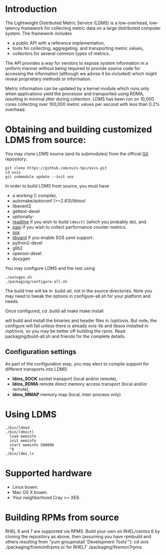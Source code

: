 # Introduction

The Lightweight Distributed Metric Service (LDMS) is a low-overhead, low-latency framework for collecting
metric data on a large distributed computer system.
The framework includes

+ a public API with a reference implementation,
+ tools for collecting, aggregating, and transporting metric values,
+ collectors for several common types of metrics.

The API provides a way for vendors to expose system information in a uniform manner without
being required to provide source code for accessing the information (although we advise it be included)
which might reveal proprietary methods or information.

Metric information can be updated by a kernel module which runs only when applications yield the processor
and transported using RDMA, resulting in minimal jitter during collection.
LDMS has been run on 10,000 cores collecting over 100,000 metric values per second with less than 0.2% overhead.

# Obtaining and building customized LDMS from source:

You may clone LDMS source (and its submodules) from the official [Git](http://git-scm.com/) repository:

    git clone https://github.com/ovis-hpc/ovis.git
    cd ovis
    git submodule update --init sos

In order to build LDMS from source, you must have

+ a working C compiler,
+ automake/autoconf (>=2.63)/libtool
+ libevent2
+ gettext-devel
+ optionally:
+ [readline](http://www.gnu.org/s/readline) if you wish to build `ldmsctl` (which you probably do), and
+ [papi](http://icl.cs.utk.edu/papi/) if you wish to collect performance counter metrics.
+ [sos](http://www.opengridcomputing.com/wordpress/index.php/products/scalable-object-store/)
+ [libyaml](http://pyyaml.org/wiki/LibYAML) if you enable SOS yaml support.
+ python2-devel
+ glib2
+ openssl-devel
+ doxygen

You may configure LDMS and the rest using

    ./autogen.sh
    ./packaging/configure-all.sh

The build tree will be in .build-all, not in the source directories.
Note you may need to tweak the options in configure-all.sh for your platform 
and needs.

Once configured,
	cd .build-all
    make
    make install

will build and install the binaries and header files in /opt/ovis.
But note, the configure will fail unless there is already ovis-lib and libsos
installed in /opt/ovis, so you may be better off building the rpms. Read
packaging/build-all.sh and friends for the complete details.

## Configuration settings

As part of the configuration step, you may elect to compile support for different transports into LDMS:

+ **ldms_SOCK** socket transport (local and/or remote),
+ **ldms_RDMA** remote direct memory access transport (local and/or remote),
+ **ldms_MMAP** memory map (local, inter-process only)

# Using LDMS

    ./bin/ldmsd
    ./bin/ldmsctl
      load meminfo
      init meminfo
      start meminfo 500000
      ^D
    ./bin/ldms_ls

# Supported hardware

+ Linux boxen.
+ Mac OS X boxen.
+ Your neighborhood Cray >= XE6.

# Building RPMs from source

RHEL 6 and 7 are supported via RPMS. Build your own on RHEL/centos 6 by cloning the repository as above,
then (assuming you have rpmbuild and others resulting from "yum groupinstall 'Development Tools'"):
	cd ovis
	./packaging/firemon6rpms
or for RHEL7
	./packaging/firemon7rpms
